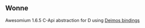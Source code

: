 ## Wonne ##

Awesomium 1.6.5 C-Api abstraction for D using [Deimos bindings](https://github.com/Dav1dde/awesomium)